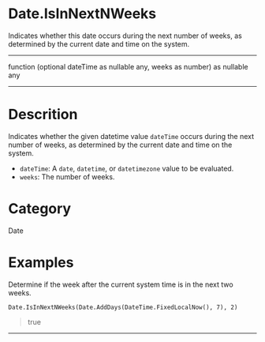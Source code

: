 ﻿# Date.IsInNextNWeeks
Indicates whether this date occurs during the next number of weeks, as determined by the current date and time on the system.
***
function (optional dateTime as nullable any, weeks as number) as nullable any
***
# Descrition 
Indicates whether the given datetime value <code>dateTime</code> occurs during the next number of weeks, as determined by the current date and time on the system.
      <ul>
      <li><code>dateTime</code>: A <code>date</code>, <code>datetime</code>, or <code>datetimezone</code> value to be evaluated.</li>
      <li><code>weeks</code>: The number of weeks.</li>
      </ul>
# Category 
Date
# Examples 
Determine if the week after the current system time is in the next two weeks.
```
Date.IsInNextNWeeks(Date.AddDays(DateTime.FixedLocalNow(), 7), 2)
```
> true
***
